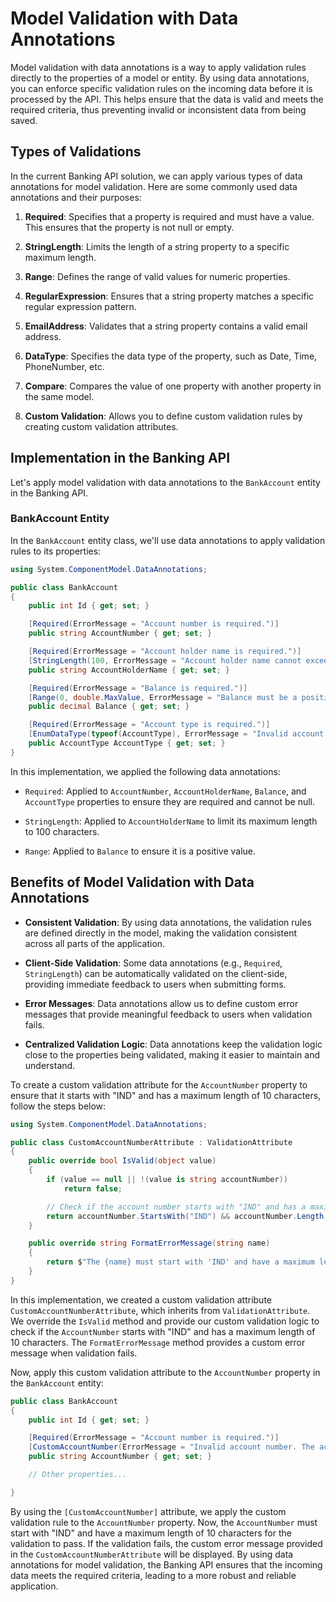 # Model Validation with Data Annotations

Model validation with data annotations is a way to apply validation rules directly to the properties of a model or entity. By using data annotations, you can enforce specific validation rules on the incoming data before it is processed by the API. This helps ensure that the data is valid and meets the required criteria, thus preventing invalid or inconsistent data from being saved.

## Types of Validations

In the current Banking API solution, we can apply various types of data annotations for model validation. Here are some commonly used data annotations and their purposes:

1. **Required**: Specifies that a property is required and must have a value. This ensures that the property is not null or empty.

2. **StringLength**: Limits the length of a string property to a specific maximum length.

3. **Range**: Defines the range of valid values for numeric properties.

4. **RegularExpression**: Ensures that a string property matches a specific regular expression pattern.

5. **EmailAddress**: Validates that a string property contains a valid email address.

6. **DataType**: Specifies the data type of the property, such as Date, Time, PhoneNumber, etc.

7. **Compare**: Compares the value of one property with another property in the same model.

8. **Custom Validation**: Allows you to define custom validation rules by creating custom validation attributes.

## Implementation in the Banking API

Let's apply model validation with data annotations to the `BankAccount` entity in the Banking API.

### BankAccount Entity

In the `BankAccount` entity class, we'll use data annotations to apply validation rules to its properties:

```csharp
using System.ComponentModel.DataAnnotations;

public class BankAccount
{
    public int Id { get; set; }

    [Required(ErrorMessage = "Account number is required.")]
    public string AccountNumber { get; set; }

    [Required(ErrorMessage = "Account holder name is required.")]
    [StringLength(100, ErrorMessage = "Account holder name cannot exceed 100 characters.")]
    public string AccountHolderName { get; set; }

    [Required(ErrorMessage = "Balance is required.")]
    [Range(0, double.MaxValue, ErrorMessage = "Balance must be a positive value.")]
    public decimal Balance { get; set; }

    [Required(ErrorMessage = "Account type is required.")]
    [EnumDataType(typeof(AccountType), ErrorMessage = "Invalid account type. Valid account types are: Savings, Checking, Investment.")]
    public AccountType AccountType { get; set; }
}
```

In this implementation, we applied the following data annotations:

- `Required`: Applied to `AccountNumber`, `AccountHolderName`, `Balance`, and `AccountType` properties to ensure they are required and cannot be null.

- `StringLength`: Applied to `AccountHolderName` to limit its maximum length to 100 characters.

- `Range`: Applied to `Balance` to ensure it is a positive value.

## Benefits of Model Validation with Data Annotations

- **Consistent Validation**: By using data annotations, the validation rules are defined directly in the model, making the validation consistent across all parts of the application.

- **Client-Side Validation**: Some data annotations (e.g., `Required`, `StringLength`) can be automatically validated on the client-side, providing immediate feedback to users when submitting forms.

- **Error Messages**: Data annotations allow us to define custom error messages that provide meaningful feedback to users when validation fails.

- **Centralized Validation Logic**: Data annotations keep the validation logic close to the properties being validated, making it easier to maintain and understand.

To create a custom validation attribute for the `AccountNumber` property to ensure that it starts with "IND" and has a maximum length of 10 characters, follow the steps below:

```csharp
using System.ComponentModel.DataAnnotations;

public class CustomAccountNumberAttribute : ValidationAttribute
{
    public override bool IsValid(object value)
    {
        if (value == null || !(value is string accountNumber))
            return false;

        // Check if the account number starts with "IND" and has a maximum length of 10 characters.
        return accountNumber.StartsWith("IND") && accountNumber.Length <= 10;
    }

    public override string FormatErrorMessage(string name)
    {
        return $"The {name} must start with 'IND' and have a maximum length of 10 characters.";
    }
}
```

In this implementation, we created a custom validation attribute `CustomAccountNumberAttribute`, which inherits from `ValidationAttribute`. We override the `IsValid` method and provide our custom validation logic to check if the `AccountNumber` starts with "IND" and has a maximum length of 10 characters. The `FormatErrorMessage` method provides a custom error message when validation fails.

Now, apply this custom validation attribute to the `AccountNumber` property in the `BankAccount` entity:

```csharp
public class BankAccount
{
    public int Id { get; set; }

    [Required(ErrorMessage = "Account number is required.")]
    [CustomAccountNumber(ErrorMessage = "Invalid account number. The account number must start with 'IND' and have a maximum length of 10 characters.")]
    public string AccountNumber { get; set; }

    // Other properties...

}
```

By using the `[CustomAccountNumber]` attribute, we apply the custom validation rule to the `AccountNumber` property. Now, the `AccountNumber` must start with "IND" and have a maximum length of 10 characters for the validation to pass. If the validation fails, the custom error message provided in the `CustomAccountNumberAttribute` will be displayed.
By using data annotations for model validation, the Banking API ensures that the incoming data meets the required criteria, leading to a more robust and reliable application.
